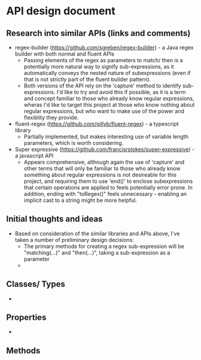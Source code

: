 # API design document

## Research into similar APIs (links and comments)

- regex-builder (https://github.com/sgreben/regex-builder) - a Java regex builder with both normal and fluent APIs
  * Passing elements of the regex as parameters to match/ then is a potentially more natural way to signify sub-expressions, as it automatically conveys the nested nature of subexpressions (even if that is not strictly part of the fluent builder pattern).
  * Both versions of the API rely on the 'capture' method to identify sub-expressions. I'd like to try and avoid this if possible, as it is a term and concept familiar to those who already know regular expressions, wheras I'd like to target this project at those who know nothing about regular expressions, but who want to make use of the power and flexiblity they provide.
- fluent-regex (https://github.com/gillyb/fluent-regex) - a typescript library
  * Partially implemented, but makes interesting use of variable length parameters, which is worth considering.
- Super expressive (https://github.com/francisrstokes/super-expressive) - a javascript API
  * Appears comprehensive, although again the use of 'capture' and other terms that will only be familiar to those who already know something about regular expressions is not desireable for this project, and requiring them to use 'end()' to enclose subexpressions that certain operations are applied to feels potentially error prone. In addition, ending with "toRegex()" feels unnecessary - enabling an implicit cast to a string might be more helpful.

## Initial thoughts and ideas

- Based on consideration of the similar libraries and APIs above, I've taken a number of preliminary design decisions:
  * The primary methods for creating a regex sub-expression will be "matching(...)" and "then(...)", taking a sub-expression as a parameter
  * 

## Classes/ Types

-

## Properties

- 

## Methods
